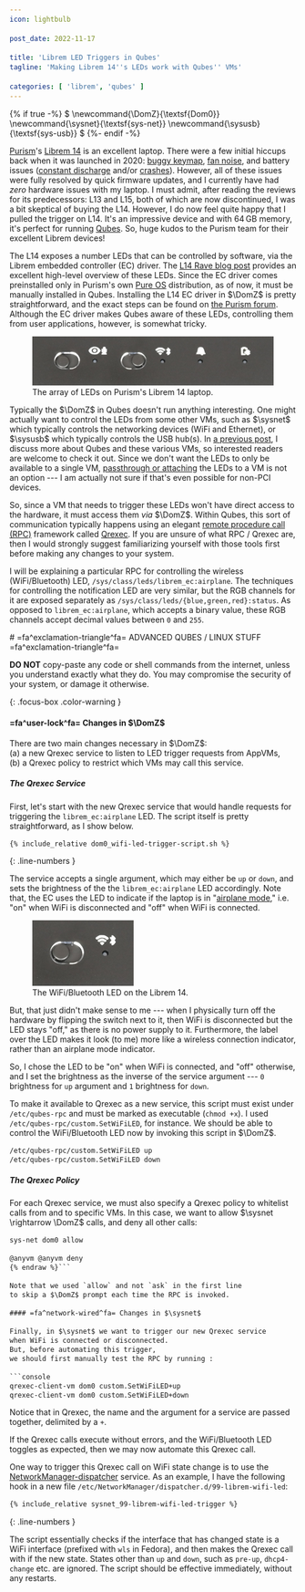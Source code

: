 ```yaml
---
icon: lightbulb

post_date: 2022-11-17

title: 'Librem LED Triggers in Qubes'
tagline: 'Making Librem 14''s LEDs work with Qubes'' VMs'

categories: [ 'librem', 'qubes' ]
---
```


{% if true -%}
<span class='hidden'>$
\newcommand{\DomZ}{\textsf{Dom0}}
\newcommand{\sysnet}{\textsf{sys-net}}
\newcommand{\sysusb}{\textsf{sys-usb}}
$</span>
{%- endif -%}

[Purism]'s [Librem 14] is an excellent laptop.
There were a few initial hiccups back when it was launched in 2020:
[buggy keymap], [fan noise], and battery issues
([constant discharge] and/or [crashes]).
However, all of these issues were fully resolved by quick firmware updates,
and I currently have had _zero_ hardware issues with my laptop.
I must admit, after reading the reviews for its predecessors: L13 and L15,
both of which are now discontinued, I was a bit skeptical of buying the L14.
However, I do now feel quite happy that I pulled the trigger on L14.
It's an impressive device and with 64&thinsp;GB memory, it's perfect for running [Qubes].
So, huge kudos to the Purism team for their excellent Librem devices!

The L14 exposes a number LEDs that can be controlled by software,
via the Librem embedded controller (EC) driver.
The [L14 Rave blog post] provides an excellent high-level overview of these LEDs.
Since the EC driver comes preinstalled only in Purism's own [Pure OS] distribution,
as of now, it must be manually installed in Qubes.
Installing the L14 EC driver in $\DomZ$ is pretty straightforward,
and the exact steps can be found on [the Purism forum][EC installation].
Although the EC driver makes Qubes aware of these LEDs,
controlling them from user applications, however, is somewhat tricky.

<figure>
  <img src='l14_leds.png' alt='Librem 14 LEDs'/>
  <figcaption>
    The array of LEDs on Purism's Librem 14 laptop.
  </figcaption>
</figure>

Typically the $\DomZ$ in Qubes doesn't run anything interesting.
One might actually want to control the LEDs from some other VMs,
such as $\sysnet$ which typically controls the networking devices (WiFi and Ethernet),
or $\sysusb$ which  typically controls the USB hub(s).
In [a previous post](../2021-09_usb-autoattach-in-qubes),
I discuss more about Qubes and these various VMs,
so interested readers are welcome to check it out.
Since we don't want the LEDs to only be available to a single VM,
[passthrough or attaching] the LEDs to a VM is not an option ---
I am actually not sure if that's even possible for non-PCI devices.

So, since a VM that needs to trigger these LEDs won't have direct access to the hardware,
it must access them _via_ $\DomZ$.
Within Qubes, this sort of communication typically happens
using an elegant [remote procedure call (RPC)][RPC] framework called [Qrexec].
If you are unsure of what RPC / Qrexec are,
then I would strongly suggest familiarizing yourself with those tools first
before making any changes to your system.

I will be explaining a particular RPC
for controlling the wireless (WiFi/Bluetooth) LED, `/sys/class/leds/librem_ec:airplane`.
The techniques for controlling the notification LED are very similar,
but the RGB channels for it are exposed separately as
`/sys/class/leds/{blue,green,red}:status`.
As opposed to `librem_ec:airplane`, which accepts a binary value,
these RGB channels accept decimal values between `0` and `255`.

<div>
# =fa^exclamation-triangle^fa= ADVANCED QUBES / LINUX STUFF =fa^exclamation-triangle^fa=

**DO NOT** copy-paste any code or shell commands from the internet,
unless you understand exactly what they do.
You may compromise the security of your system, or damage it otherwise.
</div>
{: .focus-box .color-warning }



#### =fa^user-lock^fa= Changes in $\DomZ$

There are two main changes necessary in $\DomZ$:  
(a) a new Qrexec service to listen to LED trigger requests from AppVMs,  
(b) a Qrexec policy to restrict which VMs may call this service.

##### The Qrexec Service

First, let's start with the new Qrexec service that would handle requests
for triggering the `librem_ec:airplane` LED.
The script itself is pretty straightforward, as I show below.

```bash
{% include_relative dom0_wifi-led-trigger-script.sh %}
```
{: .line-numbers }

The service accepts a single argument, which may either be `up` or `down`,
and sets the brightness of the the `librem_ec:airplane` LED accordingly.
Note that, the EC uses the LED to indicate if the laptop is in "[airplane mode],"
i.e. "on" when WiFi is disconnected and "off" when WiFi is connected.

<figure>
  <img src='l14_wifi_led.png' alt='Librem 14 WiFi LED'/>
  <figcaption>
    The WiFi/Bluetooth LED on the Librem 14.
  </figcaption>
</figure>

But, that just didn't make sense to me ---
when I physically turn off the hardware by flipping the switch next to it,
then WiFi is disconnected but the LED stays "off," as there is no power supply to it.
Furthermore, the label over the LED makes it look (to me) more like
a wireless connection indicator, rather than an airplane mode indicator.

So, I chose the LED to be "on" when WiFi is connected, and "off" otherwise,
and I set the brightness as the inverse of the service argument ---
`0` brightness for `up` argument and `1` brightness for `down`.

To make it available to Qrexec as a new service,
this script must exist under `/etc/qubes-rpc` and must be marked as executable (`chmod +x`).
I used `/etc/qubes-rpc/custom.SetWiFiLED`, for instance.
We should be able to control the WiFi/Bluetooth LED now
by invoking this script in $\DomZ$.

```console
/etc/qubes-rpc/custom.SetWiFiLED up
/etc/qubes-rpc/custom.SetWiFiLED down
```

##### The Qrexec Policy

For each Qrexec service,
we must also specify a Qrexec policy to whitelist calls from and to specific VMs.
In this case, we want to allow $\sysnet \rightarrow \DomZ$ calls,
and deny all other calls:

```text {% raw %}
sys-net dom0 allow

@anyvm @anyvm deny
{% endraw %}```

Note that we used `allow` and not `ask` in the first line
to skip a $\DomZ$ prompt each time the RPC is invoked.

#### =fa^network-wired^fa= Changes in $\sysnet$

Finally, in $\sysnet$ we want to trigger our new Qrexec service
when WiFi is connected or disconnected.
But, before automating this trigger,
we should first manually test the RPC by running :

```console
qrexec-client-vm dom0 custom.SetWiFiLED+up
qrexec-client-vm dom0 custom.SetWiFiLED+down
```

Notice that in Qrexec, the name and the argument for a service are passed together,
delimited by a `+`.

If the Qrexec calls execute without errors,
and the WiFi/Bluetooth LED toggles as expected,
then we may now automate this Qrexec call.

One way to trigger this Qrexec call on WiFi state change
is to use the [NetworkManager-dispatcher] service. 
As an example, I have the following hook
in a new file `/etc/NetworkManager/dispatcher.d/99-librem-wifi-led`:

```bash
{% include_relative sysnet_99-librem-wifi-led-trigger %}
```
{: .line-numbers }

The script essentially checks if the interface that has changed state
is a WiFi interface (prefixed with `wls` in Fedora),
and then makes the Qrexec call with if the new state.
States other than `up` and `down`, such as `pre-up`, `dhcp4-change` etc.
are ignored.
The script should be effective immediately, without any restarts.


[constant discharge]:     https://forums.puri.sm/t/l14-battery-constant-discharge-charge-in-qubes
[buggy keymap]:           https://forums.puri.sm/t/insert-key-does-not-work
[crashes]:                https://forums.puri.sm/t/librem-14-sudden-crash-when-unplugged
[fan noise]:              https://forums.puri.sm/t/how-to-reduce-annoying-fan-noise

[Airplane mode]:          https://en.wikipedia.org/wiki/Airplane_mode
[passthrough or attaching]: https://www.qubes-os.org/doc/how-to-use-devices/#attaching-devices
[EC installation]:        https://forums.puri.sm/t/l14-battery-constant-discharge-charge-in-qubes/13643/29
[L14 Rave blog post]:     https://puri.sm/posts/librem-14-rave/
[Librem 14]:              https://puri.sm/products/librem-14/
[NetworkManager-dispatcher]: https://man.archlinux.org/man/NetworkManager-dispatcher.8.en
[Pure OS]:                https://pureos.net/
[Purism]:                 https://puri.sm/
[Qrexec]:                 https://www.qubes-os.org/doc/qrexec/
[RPC]:                    https://en.wikipedia.org/wiki/Remote_procedure_call
[Qubes]:                  https://www.qubes-os.org/
